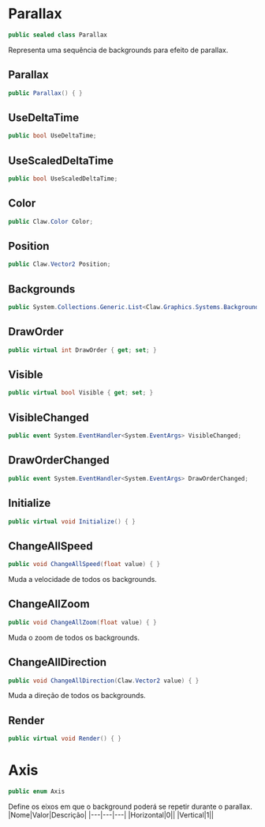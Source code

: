 # Parallax
```csharp
public sealed class Parallax
```
Representa uma sequência de backgrounds para efeito de parallax.<br />
## Parallax
```csharp
public Parallax() { }
```
## UseDeltaTime
```csharp
public bool UseDeltaTime;
```
## UseScaledDeltaTime
```csharp
public bool UseScaledDeltaTime;
```
## Color
```csharp
public Claw.Color Color;
```
## Position
```csharp
public Claw.Vector2 Position;
```
## Backgrounds
```csharp
public System.Collections.Generic.List<Claw.Graphics.Systems.Background> Backgrounds;
```
## DrawOrder
```csharp
public virtual int DrawOrder { get; set; } 
```
## Visible
```csharp
public virtual bool Visible { get; set; } 
```
## VisibleChanged
```csharp
public event System.EventHandler<System.EventArgs> VisibleChanged;
```
## DrawOrderChanged
```csharp
public event System.EventHandler<System.EventArgs> DrawOrderChanged;
```
## Initialize
```csharp
public virtual void Initialize() { }
```
## ChangeAllSpeed
```csharp
public void ChangeAllSpeed(float value) { }
```
Muda a velocidade de todos os backgrounds.<br />
## ChangeAllZoom
```csharp
public void ChangeAllZoom(float value) { }
```
Muda o zoom de todos os backgrounds.<br />
## ChangeAllDirection
```csharp
public void ChangeAllDirection(Claw.Vector2 value) { }
```
Muda a direção de todos os backgrounds.<br />
## Render
```csharp
public virtual void Render() { }
```
# Axis
```csharp
public enum Axis
```
Define os eixos em que o background poderá se repetir durante o parallax.<br />
|Nome|Valor|Descrição|
|---|---|---|
|Horizontal|0||
|Vertical|1||
